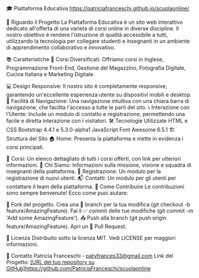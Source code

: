 🎓 Piattaforma Educativa
 https://patriciafranceschi.github.io/scuolaonline/

🌟 Riguardo il Progetto
La Piattaforma Educativa è un sito web interattivo dedicato all'offerta di una varietà di corsi online in diverse discipline. Il nostro obiettivo è rendere l'istruzione di qualità accessibile a tutti, utilizzando la tecnologia per collegare studenti e insegnanti in un ambiente di apprendimento collaborativo e innovativo.

📚 Caratteristiche
🌈 Corsi Diversificati: Offriamo corsi in Inglese, Programmazione Front-End, Gestione del Magazzino, Fotografia Digitale, Cucina Italiana e Marketing Digitale.

💻 Design Responsive: Il nostro sito è completamente responsive, garantendo un'eccellente esperienza utente su dispositivi mobili e desktop.
🧭 Facilità di Navigazione: Una navigazione intuitiva con una chiara barra di navigazione, che facilita l'accesso a tutte le parti del sito.
📞 Interazione con l'Utente: Include un modulo di contatto e registrazione, permettendo una facile e diretta interazione con i visitatori.
🛠 Tecnologie Utilizzate
HTML e CSS
Bootstrap 4.4.1 e 5.3.0-alpha1
JavaScript
Font Awesome 6.5.1
🏗 Struttura del Sito
🏠 Home: Presenta la piattaforma e mette in evidenza i corsi principali.

📖 Corsi: Un elenco dettagliato di tutti i corsi offerti, con link per ulteriori informazioni.
👥 Chi Siamo: Informazioni sulla missione, visione e squadra di insegnanti della piattaforma.
📝 Registrazione: Un modulo per la registrazione di nuovi utenti.
📬 Contatti: Un modulo per gli utenti per contattare il team della piattaforma.
🤝 Come Contribuire
Le contribuzioni sono sempre benvenute! Ecco come puoi aiutare:

🔀 Fork del progetto.
Crea una 🔖 branch per la tua modifica (git checkout -b feature/AmazingFeature).
Fai il ✅ commit delle tue modifiche (git commit -m 'Add some AmazingFeature').
📤 Push alla branch (git push origin feature/AmazingFeature).
Apri un 🔗 Pull Request.

📜 Licenza
Distribuito sotto la licenza MIT. Vedi LICENSE per maggiori informazioni.

📩 Contatto
Patricia Franceschi - patyfrances33@gmail.com
Link del Progetto: [[URL del tuo repository su GitHub]](https://github.com/PatriciaFranceschi/scuolaonline)https://github.com/PatriciaFranceschi/scuolaonline
